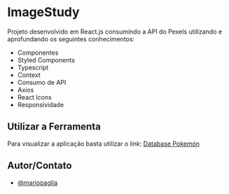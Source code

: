 # ImageStudy

Projeto desenvolvido em React.js consumindo a API do Pexels utilizando e aprofundando os seguintes conhecimentos:

- Componentes
- Styled Components
- Typescript
- Context
- Consumo de API
- Axios
- React Icons
- Responsividade
## Utilizar a Ferramenta

Para visualizar a aplicação basta utilizar o link: [Database Pokemón](https://mariopaglia.github.io/imagestudy/)

## Autor/Contato

- [@mariopaglia](https://www.github.com/mariopaglia)